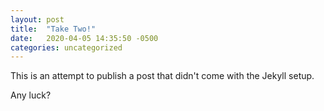 ```yaml
---
layout: post
title:  "Take Two!"
date:   2020-04-05 14:35:50 -0500
categories: uncategorized
---
```

This is an attempt to publish a post that didn't come with the Jekyll setup.

Any luck?